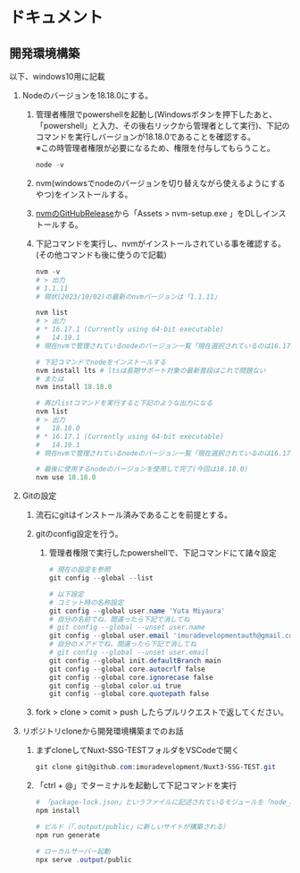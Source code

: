 # ドキュメント

## 開発環境構築

以下、windows10用に記載

1. Nodeのバージョンを18.18.0にする。
    1. 管理者権限でpowershellを起動し(Windowsボタンを押下したあと、「powershell」と入力、その後右リックから管理者として実行)、下記のコマンドを実行しバージョンが18.18.0であることを確認する。  
    ※この時管理者権限が必要になるため、権限を付与してもらうこと。

        ```ps1
        node -v
        ```

    2. nvm(windowsでnodeのバージョンを切り替えながら使えるようにするやつ)をインストールする。
    3. [nvmのGitHubRelease](https://github.com/coreybutler/nvm-windows/releases)から「Assets > nvm-setup.exe
    」をDLしインストールする。
    4. 下記コマンドを実行し、nvmがインストールされている事を確認する。(その他コマンドも後に使うので記載)

        ```ps1
        nvm -v
        # > 出力
        # 1.1.11
        # 現状(2023/10/02)の最新のnvmバージョンは「1.1.11」

        nvm list
        # > 出力
        # * 16.17.1 (Currently using 64-bit executable)
        #   14.19.1
        # 現在nvmで管理されているnodeのバージョン一覧「現在選択されているのは16.17.1」

        # 下記コマンドでnodeをインストールする
        nvm install lts # ltsは長期サポート対象の最新普段はこれで問題ない
        # または
        nvm install 18.18.0

        # 再びlistコマンドを実行すると下記のような出力になる
        nvm list
        # > 出力
        #   18.18.0
        # * 16.17.1 (Currently using 64-bit executable)
        #   14.19.1
        # 現在nvmで管理されているnodeのバージョン一覧「現在選択されているのは16.17.1」

        # 最後に使用するnodeのバージョンを使用して完了(今回は18.18.0)
        nvm use 18.18.0
        ```

2. Gitの設定
   1. 流石にgitはインストール済みであることを前提とする。
   2. gitのconfig設定を行う。
      1. 管理者権限で実行したpowershellで、下記コマンドにて諸々設定

            ```ps1
            # 現在の設定を参照
            git config --global --list

            # 以下設定
            # コミット時の名称設定
            git config --global user.name 'Yuta Miyaura'
            # 自分の名前でね、間違ったら下記で消してね
            # git config --global --unset user.name
            git config --global user.email 'imuradevelopmentauth@gmail.com'
            # 自分のメアドでね、間違ったら下記で消してね
            # git config --global --unset user.email
            git config --global init.defaultBranch main
            git config --global core.autocrlf false
            git config --global core.ignorecase false
            git config --global color.ui true
            git config --global core.quotepath false
            ```

   3. fork > clone > comit > push したらプルリクエストで返してください。

3. リポジトリcloneから開発環境構築までのお話
   1. まずcloneしてNuxt-SSG-TESTフォルダをVSCodeで開く

        ```ps1
        git clone git@github.com:imuradevelopment/Nuxt3-SSG-TEST.git
        ```

   2. 「ctrl + @」でターミナルを起動して下記コマンドを実行

        ```ps1
        # 「package-lock.json」というファイルに記述されているモジュールを「node_modules」という所にインストールしている
        npm install

        # ビルド（「.output/public」に新しいサイトが構築される）
        npm run generate 

        # ローカルサーバー起動
        npx serve .output/public
        ```

